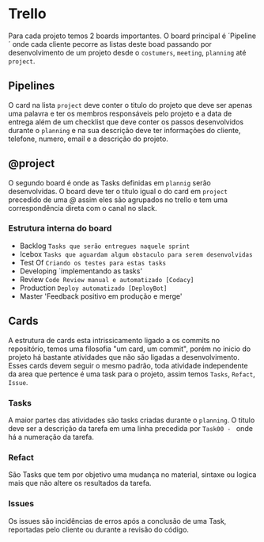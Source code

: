 # Trello

Para cada projeto temos 2 boards importantes. O board principal é ´Pipeline´
onde cada cliente pecorre as listas deste boad passando por desenvolvimento 
de um projeto desde o `costumers`, `meeting`, `planning` até `project`.


## Pipelines

O card na lista `project` deve conter o titulo do projeto que deve ser apenas 
uma palavra e ter os membros responsáveis pelo projeto e a data de entrega além 
de um checklist que deve conter os passos desenvolvidos durante o `planning` e na 
sua descrição deve ter informações do cliente, telefone, numero, email e a descrição
do projeto. 


## @project

O segundo board é onde as Tasks definidas em `plannig` serão desenvolvidas. O
board deve ter o titulo igual o do card em `project` precedido de uma *@* assim 
eles são agrupados no trello e tem uma correspondência direta com o canal no 
slack.


### Estrutura interna do board 

- Backlog 		`Tasks que serão entregues naquele sprint`
- Icebox		`Tasks que aguardam algum obstaculo para serem desenvolvidas`
- Test Of		`Criando os testes para estas tasks`
- Developing	`implementando as tasks'
- Review		`Code Review manual e automatizado [Codacy]`
- Production	`Deploy automatizado [DeployBot]`
- Master		'Feedback positivo em produção e merge'


## Cards

A estrutura de cards esta intrissicamento ligado a os commits no repositório, temos uma filosofia "um card, um commit", porém no inicio do projeto há bastante atividades que não são ligadas a desenvolvimento. Esses cards devem seguir o mesmo padrão, toda atividade independente da area que pertence é uma task para o projeto, assim temos `Tasks`, `Refact`, `Issue`.


### Tasks

A maior partes das atividades são tasks criadas durante o `planning`. O titulo deve ser a descrição da tarefa em uma linha precedida por `Task00 - ` onde há a numeração da tarefa. 


### Refact   

São Tasks que tem por objetivo uma mudança no material, sintaxe ou logica mais que não altere os resultados da tarefa.


### Issues

Os issues são incidências de erros após a conclusão de uma Task, reportadas pelo cliente ou durante a revisão do código.

